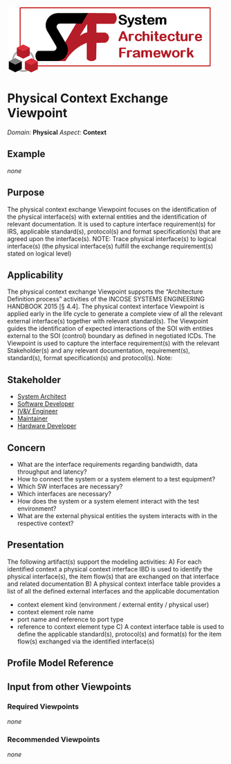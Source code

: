 ![System Architecture Framework](../graphics/Logo_SAF.png)
# Physical Context Exchange Viewpoint
*Domain:* **Physical** *Aspect:* **Context**
## Example
*none*
## Purpose
The physical context exchange Viewpoint focuses on the identification of the physical interface(s) with external entities and the identification of relevant documentation. It is used to capture interface requirement(s) for IRS, applicable standard(s), protocol(s) and format specification(s) that are agreed upon the interface(s).
NOTE: Trace physical interface(s) to logical interface(s) 
(the physical interface(s) fulfill the exchange requirement(s) stated on logical level)

## Applicability
The physical context exchange Viewpoint supports the “Architecture Definition process” activities of the INCOSE SYSTEMS ENGINEERING HANDBOOK 2015 [§ 4.4]. The physical context interface Viewpoint is applied early in the life cycle to generate a complete view of all the relevant external interface(s) together with relevant standard(s). The Viewpoint guides the identification of expected interactions of the SOI with entities external to the SOI (control) boundary as defined in negotiated ICDs. The Viewpoint is used to capture the interface requirement(s) with the relevant Stakeholder(s) and any relevant documentation, requirement(s), standard(s), format specification(s) and protocol(s).
Note:
## Stakeholder
* [System Architect](../stakeholders.md#System-Architect)
* [Software Developer](../stakeholders.md#Software-Developer)
* [IV&V Engineer](../stakeholders.md#IV&V-Engineer)
* [Maintainer](../stakeholders.md#Maintainer)
* [Hardware Developer](../stakeholders.md#Hardware-Developer)
## Concern
* What are the interface requirements regarding bandwidth, data throughput and latency?
* How to connect the system or a system element to a test equipment?
* Which SW interfaces are necessary?
* Which interfaces are necessary?
* How does the system or a system element interact with the test environment?
* What are the external physical entities the system interacts with in the respective context?
## Presentation
The following artifact(s) support the modeling activities:
A) For each identified context a physical context interface IBD is used to identify the physical interface(s), the item flow(s) that are exchanged on that interface and related documentation 
B) A physical context interface table provides a list of all the defined external interfaces and the applicable documentation
* context element kind (environment / external entity / physical user)
* context element role name
* port name and reference to port type
* reference to context element type
C) A context interface table is used to define the applicable standard(s), protocol(s) and format(s) for the item flow(s) exchanged via the identified interface(s)

## Profile Model Reference
## Input from other Viewpoints
### Required Viewpoints
*none*
### Recommended Viewpoints
*none*
